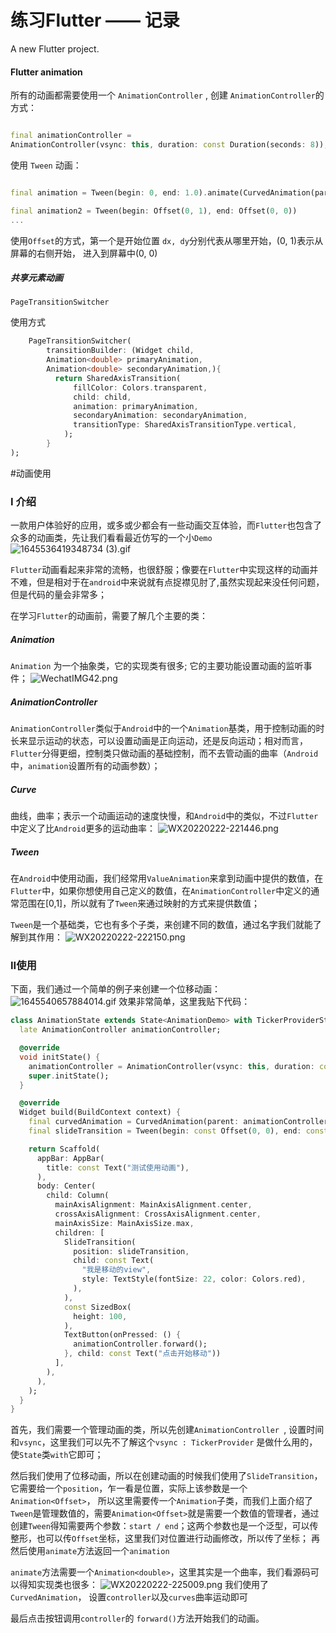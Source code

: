 # 练习Flutter —— 记录

A new Flutter project.

#### Flutter animation

所有的动画都需要使用一个 `AnimationController` , 创建 `AnimationController`的方式：

```dart

final animationController =
AnimationController(vsync: this, duration: const Duration(seconds: 8));
```

使用 `Tween` 动画：

```dart

final animation = Tween(begin: 0, end: 1.0).animate(CurvedAnimation(parent: animationController, curve: Curves.fastOutSlowIn));

final animation2 = Tween(begin: Offset(0, 1), end: Offset(0, 0))
...
```

使用`Offset`的方式，第一个是开始位置  `dx, dy`分别代表从哪里开始，(0, 1)表示从屏幕的右侧开始， 进入到屏幕中(0, 0)

##### 共享元素动画

`PageTransitionSwitcher`

使用方式

```dart
    PageTransitionSwitcher(
        transitionBuilder: (Widget child,
        Animation<double> primaryAnimation,
        Animation<double> secondaryAnimation,){
          return SharedAxisTransition(
              fillColor: Colors.transparent,
              child: child,
              animation: primaryAnimation,
              secondaryAnimation: secondaryAnimation,
              transitionType: SharedAxisTransitionType.vertical,
            );
        }
);
```

#动画使用

### I 介绍
一款用户体验好的应用，或多或少都会有一些动画交互体验，而`Flutter`也包含了众多的动画类，先让我们看看最近仿写的一个小`Demo`
![1645536419348734 (3).gif](https://upload-images.jianshu.io/upload_images/2158207-3461d5c7b6731d41.gif?imageMogr2/auto-orient/strip)

`Flutter`动画看起来非常的流畅，也很舒服；像要在`Flutter`中实现这样的动画并不难，但是相对于在`android`中来说就有点捉襟见肘了,虽然实现起来没任何问题，但是代码的量会非常多；

在学习`Flutter`的动画前，需要了解几个主要的类：
##### Animation
`Animation` 为一个抽象类，它的实现类有很多; 它的主要功能设置动画的监听事件；
![WechatIMG42.png](https://upload-images.jianshu.io/upload_images/2158207-870c50d1688bb61b.png?imageMogr2/auto-orient/strip%7CimageView2/2/w/480)


##### AnimationController

`AnimationController`类似于`Android`中的一个`Animation`基类，用于控制动画的时长来显示运动的状态，可以设置动画是正向运动，还是反向运动；相对而言，`Flutter`分得更细，控制类只做动画的基础控制，而不去管动画的曲率（`Android`中，`animation`设置所有的动画参数）；

##### Curve
曲线，曲率；表示一个动画运动的速度快慢，和`Android`中的类似，不过`Flutter`中定义了比`Android`更多的运动曲率：
![WX20220222-221446.png](https://upload-images.jianshu.io/upload_images/2158207-ab9be82fc55e6cb4.png?imageMogr2/auto-orient/strip%7CimageView2/2/w/360)

##### Tween
在`Android`中使用动画，我们经常用`ValueAnimation`来拿到动画中提供的数值，在`Flutter`中，如果你想使用自己定义的数值，在`AnimationController`中定义的通常范围在[0,1]，所以就有了`Tween`来通过映射的方式来提供数值；

`Tween`是一个基础类，它也有多个子类，来创建不同的数值，通过名字我们就能了解到其作用：
![WX20220222-222150.png](https://upload-images.jianshu.io/upload_images/2158207-0bae1aaaf23b7619.png?imageMogr2/auto-orient/strip%7CimageView2/2/w/1240)

### II使用
下面，我们通过一个简单的例子来创建一个位移动画：
![1645540657884014.gif](https://upload-images.jianshu.io/upload_images/2158207-b068dc41960cd265.gif?imageMogr2/auto-orient/strip)
效果非常简单，这里我贴下代码：
```dart
class AnimationState extends State<AnimationDemo> with TickerProviderStateMixin {
  late AnimationController animationController;

  @override
  void initState() {
    animationController = AnimationController(vsync: this, duration: const Duration(milliseconds: 5000));
    super.initState();
  }

  @override
  Widget build(BuildContext context) {
    final curvedAnimation = CurvedAnimation(parent: animationController, curve: Curves.fastOutSlowIn);
    final slideTransition = Tween(begin: const Offset(0, 0), end: const Offset(1, 0)).animate(curvedAnimation);

    return Scaffold(
      appBar: AppBar(
        title: const Text("测试使用动画"),
      ),
      body: Center(
        child: Column(
          mainAxisAlignment: MainAxisAlignment.center,
          crossAxisAlignment: CrossAxisAlignment.center,
          mainAxisSize: MainAxisSize.max,
          children: [
            SlideTransition(
              position: slideTransition,
              child: const Text(
                "我是移动的view",
                style: TextStyle(fontSize: 22, color: Colors.red),
              ),
            ),
            const SizedBox(
              height: 100,
            ),
            TextButton(onPressed: () {
              animationController.forward();
            }, child: const Text("点击开始移动"))
          ],
        ),
      ),
    );
  }
}
```
首先，我们需要一个管理动画的类，所以先创建`AnimationController `, 设置时间和`vsync`，这里我们可以先不了解这个`vsync : TickerProvider` 是做什么用的，使`State`类`with`它即可；

然后我们使用了位移动画，所以在创建动画的时候我们使用了`SlideTransition`，它需要给一个`position`，乍一看是位置，实际上该参数是一个`Animation<Offset>`， 所以这里需要传一个`Animation`子类，而我们上面介绍了`Tween`是管理数值的，需要`Animation<Offset>`就是需要一个数值的管理者，通过创建`Tween`得知需要两个参数：`start / end`；这两个参数也是一个泛型，可以传整形，也可以传`Offset`坐标，这里我们对位置进行动画修改，所以传了坐标；
再然后使用`animate`方法返回一个`animation`

`animate`方法需要一个`Animation<double>`，这里其实是一个曲率，我们看源码可以得知实现类也很多：
![WX20220222-225009.png](https://upload-images.jianshu.io/upload_images/2158207-4d0803ee389e1e7d.png?imageMogr2/auto-orient/strip%7CimageView2/2/w/480)
我们使用了`CurvedAnimation`， 设置`controller`以及`curves`曲率运动即可

最后点击按钮调用`controller`的 `forward()`方法开始我们的动画。





